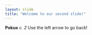 ```yaml
---
layout: slide
title: "Welcome to our second slide!"
---
```

**Pokus** *c. 2*
Use the left arrow to go back!
